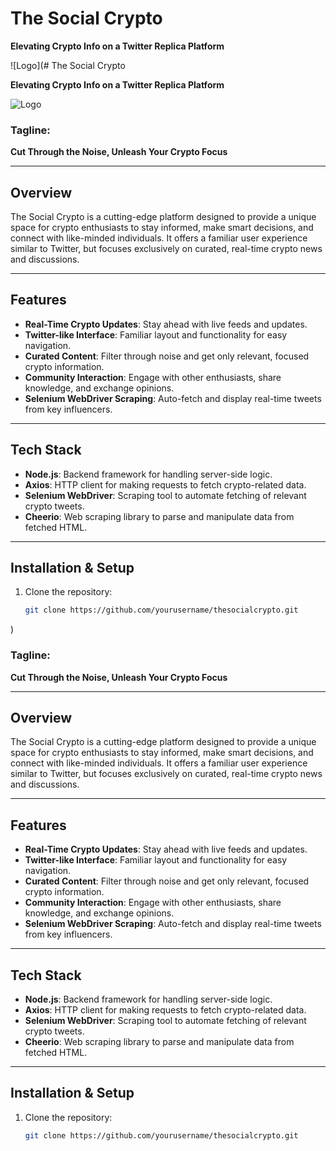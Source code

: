 # The Social Crypto

**Elevating Crypto Info on a Twitter Replica Platform**

![Logo](# The Social Crypto

**Elevating Crypto Info on a Twitter Replica Platform**

![Logo](https://drive.google.com/file/d/1YSDGVVy7B--ODYbhFwHaJwo6SqWcy5jm/view)

### Tagline: 
**Cut Through the Noise, Unleash Your Crypto Focus**

---

## Overview

The Social Crypto is a cutting-edge platform designed to provide a unique space for crypto enthusiasts to stay informed, make smart decisions, and connect with like-minded individuals. It offers a familiar user experience similar to Twitter, but focuses exclusively on curated, real-time crypto news and discussions.

---

## Features

- **Real-Time Crypto Updates**: Stay ahead with live feeds and updates.
- **Twitter-like Interface**: Familiar layout and functionality for easy navigation.
- **Curated Content**: Filter through noise and get only relevant, focused crypto information.
- **Community Interaction**: Engage with other enthusiasts, share knowledge, and exchange opinions.
- **Selenium WebDriver Scraping**: Auto-fetch and display real-time tweets from key influencers.
  
---

## Tech Stack

- **Node.js**: Backend framework for handling server-side logic.
- **Axios**: HTTP client for making requests to fetch crypto-related data.
- **Selenium WebDriver**: Scraping tool to automate fetching of relevant crypto tweets.
- **Cheerio**: Web scraping library to parse and manipulate data from fetched HTML.
  
---

## Installation & Setup

1. Clone the repository:
   ```bash
   git clone https://github.com/yourusername/thesocialcrypto.git
)

### Tagline: 
**Cut Through the Noise, Unleash Your Crypto Focus**

---

## Overview

The Social Crypto is a cutting-edge platform designed to provide a unique space for crypto enthusiasts to stay informed, make smart decisions, and connect with like-minded individuals. It offers a familiar user experience similar to Twitter, but focuses exclusively on curated, real-time crypto news and discussions.

---

## Features

- **Real-Time Crypto Updates**: Stay ahead with live feeds and updates.
- **Twitter-like Interface**: Familiar layout and functionality for easy navigation.
- **Curated Content**: Filter through noise and get only relevant, focused crypto information.
- **Community Interaction**: Engage with other enthusiasts, share knowledge, and exchange opinions.
- **Selenium WebDriver Scraping**: Auto-fetch and display real-time tweets from key influencers.
  
---

## Tech Stack

- **Node.js**: Backend framework for handling server-side logic.
- **Axios**: HTTP client for making requests to fetch crypto-related data.
- **Selenium WebDriver**: Scraping tool to automate fetching of relevant crypto tweets.
- **Cheerio**: Web scraping library to parse and manipulate data from fetched HTML.
  
---

## Installation & Setup

1. Clone the repository:
   ```bash
   git clone https://github.com/yourusername/thesocialcrypto.git
